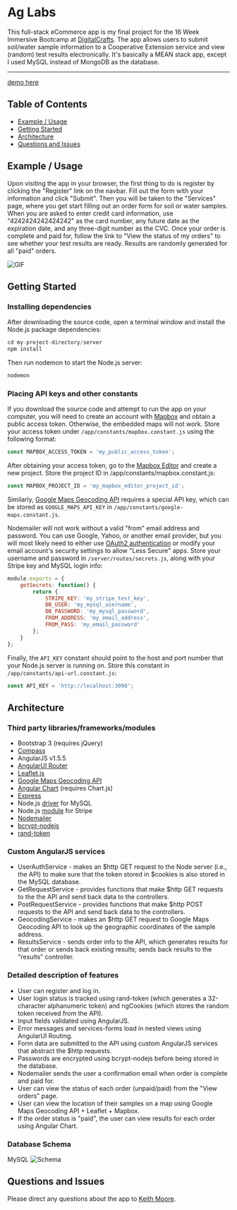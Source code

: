 # Ag Labs
This full-stack eCommerce app is my final project for the 16 Week Immersive Bootcamp at [DigitalCrafts](http://digitalcrafts.com). The app allows users to submit soil/water sample information to a Cooperative Extension service and view (random) test results electronically. It's basically a MEAN stack app, except I used MySQL instead of MongoDB as the database.

--------------------
[demo here](http://ag.kdavidmoore.com)

## Table of Contents
- [Example / Usage](#example--usage)
- [Getting Started](#getting-started)
- [Architecture](#architecture)
- [Questions and Issues](#questions-and-issues)

## Example / Usage
Upon visiting the app in your browser, the first thing to do is register by clicking the "Register" link on the navbar. Fill out the form with your information and click "Submit". Then you will be taken to the "Services" page, where you get start filling out an order form for soil or water samples. When you are asked to enter credit card information, use "4242424242424242" as the card number, any future date as the expiration date, and any three-digit number as the CVC. Once your order is complete and paid for, follow the link to "View the status of my orders" to see whether your test results are ready. Results are randomly generated for all "paid" orders.

![GIF](http://i68.tinypic.com/2eej885.gif)

## Getting Started
### Installing dependencies
After downloading the source code, open a terminal window and install the Node.js package dependencies:
```javascript
cd my-project-directory/server
npm install
```
Then run nodemon to start the Node.js server:
```javascript
nodemon
```

### Placing API keys and other constants
If you download the source code and attempt to run the app on your computer, you will need to create an account with [Mapbox](https://www.mapbox.com/) and obtain a public access token. Otherwise, the embedded maps will not work. Store your access token under `/app/constants/mapbox.constant.js` using the following format:
```javascript
const MAPBOX_ACCESS_TOKEN = 'my_public_access_token';
```
After obtaining your access token, go to the [Mapbox Editor](https://www.mapbox.com/studio/classic/projects/) and create a new project. Store the project ID in /app/constants/mapbox.constant.js:
```javascript
const MAPBOX_PROJECT_ID = 'my_mapbox_editor_project_id';
```

Similarly, [Google Maps Geocoding API](https://developers.google.com/maps/documentation/geocoding/start) requires a special API key, which can be stored as `GOOGLE_MAPS_API_KEY` in `/app/constants/google-maps.constant.js`.

Nodemailer will not work without a valid "from" email address and password. You can use Google, Yahoo, or another email provider, but you will most likely need to either use [OAuth2 authentication](https://nodemailer.com/using-gmail/) or modify your email account's security settings to allow "Less Secure" apps. Store your username and password in `/server/routes/secrets.js`, along with your Stripe key and MySQL login info:
```javascript
module.exports = {
	getSecrets: function() {
		return {
			STRIPE_KEY: 'my_stripe_test_key',
			DB_USER: 'my_mysql_username',
			DB_PASSWORD: 'my_mysql_password',
			FROM_ADDRESS: 'my_email_address',
			FROM_PASS: 'my_email_password'
		};
	}
};
```

Finally, the `API_KEY` constant should point to the host and port number that your Node.js server is running on. Store this constant in `/app/constants/api-url.constant.js`:
```javascript
const API_KEY = 'http://localhost:3090';
```

## Architecture
### Third party libraries/frameworks/modules
* Bootstrap 3 (requires jQuery)
* [Compass](http://compass-style.org/)
* AngularJS v1.5.5
* [AngularUI Router](https://github.com/angular-ui/ui-router)
* [Leaflet.js](http://leafletjs.com/)
* [Google Maps Geocoding API](https://developers.google.com/maps/documentation/geocoding/start)
* [Angular Chart](https://jtblin.github.io/angular-chart.js/) (requires Chart.js)
* [Express](http://expressjs.com/)
* Node.js [driver](https://www.npmjs.com/package/mysql) for MySQL
* Node.js [module](https://stripe.com/docs/libraries) for Stripe
* [Nodemailer](http://nodemailer.com/)
* [bcrypt-nodejs](https://www.npmjs.com/package/bcrypt-nodejs)
* [rand-token](https://www.npmjs.com/package/rand-token)

### Custom AngularJS services
* UserAuthService - makes an $http GET request to the Node server (i.e., the API) to make sure that the token stored in $cookies is also stored in the MySQL database.
* GetRequestService - provides functions that make $http GET requests to the the API and send back data to the controllers.
* PostRequestService - provides functions that make $http POST requests to the API and send back data to the controllers.
* GeocodingService - makes an $http GET request to Google Maps Geocoding API to look up the geographic coordinates of the sample address.
* ResultsService - sends order info to the API, which generates results for that order or sends back existing results; sends back results to the "results" controller.

### Detailed description of features
* User can register and log in.
* User login status is tracked using rand-token (which generates a 32-character alphanumeric token) and ngCookies (which stores the random token received from the API).
* Input fields validated using AngularJS.
* Error messages and services-forms load in nested views using AngularUI Routing.
* Form data are submitted to the API using custom AngularJS services that abstract the $http requests.
* Passwords are encrypted using bcrypt-nodejs before being stored in the database.
* Nodemailer sends the user a confirmation email when order is complete and paid for.
* User can view the status of each order (unpaid/paid) from the "View orders" page.
* User can view the location of their samples on a map using Google Maps Geocoding API + Leaflet + Mapbox.
* If the order status is "paid", the user can view results for each order using Angular Chart.

### Database Schema
MySQL
![Schema](http://i64.tinypic.com/o89csp.png)

## Questions and Issues
Please direct any questions about the app to [Keith Moore](http://kdavidmoore.com/).